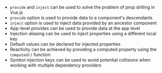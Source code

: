 - `provide` and `inject` can be used to solve the problem of prop drilling in Vue.js
- `provide` option is used to provide data to a component's descendants
- `inject` option is used to inject data provided by an ancestor component
- App-level provides can be used to provide data at the app level
- Injection aliasing can be used to inject properties using a different local key
- Default values can be declared for injected properties
- Reactivity can be achieved by providing a computed property using the `computed()` function
- Symbol injection keys can be used to avoid potential collisions when working with multiple dependency providers